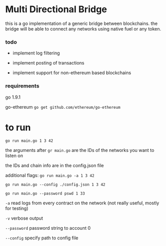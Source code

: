 # Multi Directional Bridge

this is a go implementation of a generic bridge between blockchains. the bridge will be able to connect any networks using native fuel or any token.

### todo
* implement log filtering

* implement posting of transactions

* implement support for non-ethereum based blockchains

### requirements
go 1.9.1

go-ethereum
`go get github.com/ethereum/go-ethereum`

# to run
`go run main.go 1 3 42`
  
  the arguments after `gr main.go` are the IDs of the networks you want to listen on
  
  the IDs and chain info are in the config.json file
  
  additional flags:
 `go run main.go -a 1 3 42`
 
 `go run main.go --config ./config.json 1 3 42`
 
 `go run main.go --password pswd 1 33`
 
 `-a` read logs from every contract on the network (not really useful, mostly for testing)
 
 `-v` verbose output
 
 `--password` password string to account 0
 
 `--config` specify path to config file
